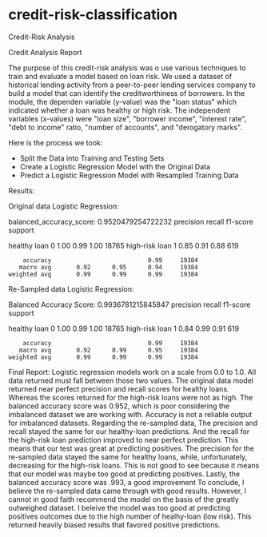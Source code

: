 # credit-risk-classification
Credit-Risk Analysis

Credit Analysis Report

The purpose of this credit-risk analysis was o use various techniques to train and evaluate a model based on loan risk. We used a dataset of historical lending activity from a peer-to-peer lending services company to build a model that can identify the creditworthiness of borrowers. In the module, the dependen variable (y-value) was the "loan status" which indicated whether a loan was healthy or high risk. The independent variables (x-values) were "loan size", "borrower income", "interest rate", "debt to income" ratio, "number of accounts", and "derogatory marks". 

Here is the process we took: 
  - Split the Data into Training and Testing Sets
  - Create a Logistic Regression Model with the Original Data
  - Predict a Logistic Regression Model with Resampled Training Data
  
 Results:
 
 Original data Logistic Regression:
 
 balanced_accuracy_score: 0.9520479254722232
                   precision    recall  f1-score   support

  healthy loan 0       1.00      0.99      1.00     18765
high-risk loan 1       0.85      0.91      0.88       619

        accuracy                           0.99     19384
       macro avg       0.92      0.95      0.94     19384
    weighted avg       0.99      0.99      0.99     19384
    
 Re-Sampled data Logistic Regression:
  
Balanced Accuracy Score: 0.9936781215845847
                   precision    recall  f1-score   support

  healthy loan 0       1.00      0.99      1.00     18765
high-risk loan 1       0.84      0.99      0.91       619

        accuracy                           0.99     19384
       macro avg       0.92      0.99      0.95     19384
    weighted avg       0.99      0.99      0.99     19384
    
    
Final Report:
Logistic regression models work on a scale from 0.0 to 1.0. All data returned must fall between those two values. The original data model returned near perfect precision and recall scores for healthy loans. Whereas the scores returned for the high-risk loans were not as high. The balanced accuracy score was 0.952, which is poor considering the imbalanced dataset we are working with. Accuracy is not a reliable output for imbalanced datasets.
Regarding the re-sampled data, The precision and recall stayed the same for our healthy-loan predictions. And the recall for the high-risk loan prediction improved to near perfect prediction. This means that our test was great at predicting positives. The precision for the re-sampled data stayed the same for healthy loans, while, unfortunately, decreasing for the high-risk loans. This is not good to see because it means that our model was maybe too good at predicting positives. Lastly, the balanced accuracy score was .993, a good improvement 
To conclude, I believe the re-sampled data came through with good results. However, I cannot in good faith recommend the model on the basis of the greatly outweighed dataset. I beleive the model was too good at predicting positives outcomes due to the high number of healhy-loan (low risk). This returned heavily biased results that favored positive predictions.
    
   
